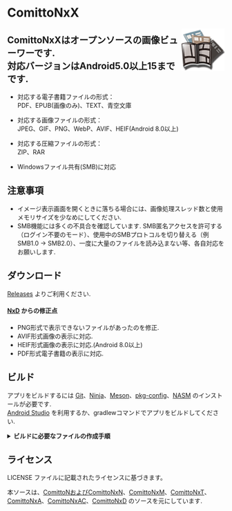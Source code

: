 # ComittoNxX

<img src="app/src/main/res/drawable-hdpi/icon.png" width="100" align="right" alt="logo">

ComittoNxXはオープンソースの画像ビューワーです.  
対応バージョンはAndroid5.0以上15までです.  
- 
- 対応する電子書籍ファイルの形式：  
  PDF、EPUB(画像のみ)、TEXT、青空文庫  

- 対応する画像ファイルの形式：  
  JPEG、GIF、PNG、WebP、AVIF、HEIF(Android 8.0以上)  

- 対応する圧縮ファイルの形式：  
  ZIP、RAR  

- Windowsファイル共有(SMB)に対応  

## 注意事項

- イメージ表示画面を開くときに落ちる場合には、画像処理スレッド数と使用メモリサイズを少なめにしてください.
- SMB機能には多くの不具合を確認しています. SMB匿名アクセスを許可する（ログイン不要のモード）、使用中のSMBプロトコルを切り替える（例 SMB1.0 -> SMB2.0）、一度に大量のファイルを読み込まない等、各自対応をお願いします.

## ダウンロード

[Releases](https://github.com/ComittoNxA/ComittoNxX/releases) よりご利用ください.

#### [NxD](https://github.com/Kdroidwin/cnxd/tree/cnxd) からの修正点

- PNG形式で表示できないファイルがあったのを修正.
- AVIF形式画像の表示に対応.
- HEIF形式画像の表示に対応.(Android 8.0以上)
- PDF形式電子書籍の表示に対応.

## ビルド

アプリをビルドするには [Git](https://git-scm.com/)、[Ninja](https://ninja-build.org/)、[Meson](https://mesonbuild.com/)、[pkg-config](https://www.freedesktop.org/wiki/Software/pkg-config/)、[NASM](https://www.nasm.us/) のインストールが必要です.  
[Android Studio](https://developer.android.com/studio/install) を利用するか、gradlewコマンドでアプリをビルドしてください.

<details><summary><b>ビルドに必要なファイルの作成手順</b></summary>
<p>

###### 署名の作成

キーストアファイルを作成して保存します.  
Android studio の場合は「Build」>「Generate Signed Bundle/APK」から作成します.

###### signingConfigs/release.gradle の作成

プロジェクトルートに signingConfigs というフォルダを作成します.  
signingConfigs の中に release.gradle というファイルを作成します.

```gradle
signingConfigs {
    release {
        storePassword '${署名ファイルのパスワード}'
        keyPassword '${鍵のパスワード}'
        storeFile file('${署名のファイル名}')
        keyAlias '${鍵のエイリアス}'
    }
}
```
</details>

## ライセンス

LICENSE ファイルに記載されたライセンスに基づきます。

本ソースは、[ComittoNおよびComittoNxN](https://docs.google.com/open?id=0Bzx6UxEo3Pg0SXNIQVdRVnVqemM)、[ComittoNxM](https://www.axfc.net/u/3792235)、[ComittoNxT](https://www.axfc.net/u/3978158)、[ComittoNxA](https://github.com/ComittoNxA/ComittoNxA/tree/1.65A20)、[ComittoNxAC](https://www.axfc.net/u/4059552)、[ComittoNxD](https://github.com/Kdroidwin/cnxd/tree/cnxd) のソースを元にしています.
